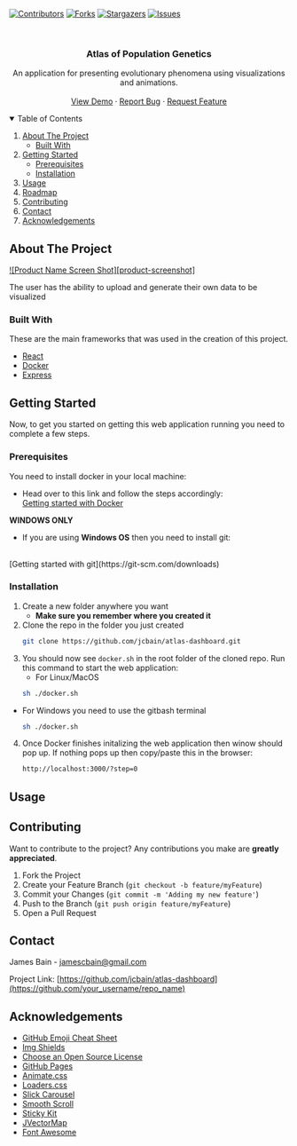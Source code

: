[![Contributors][contributors-shield]][contributors-url]
[![Forks][forks-shield]][forks-url]
[![Stargazers][stars-shield]][stars-url]
[![Issues][issues-shield]][issues-url]


<!-- PROJECT LOGO -->
<br />
<p align="center">
  <h3 align="center">Atlas of Population Genetics</h3>

  <p align="center">
    An application for presenting evolutionary phenomena using visualizations and animations.
    <br />
    <br />
    <a href="#">View Demo</a>
    ·
    <a href="https://github.com/jcbain/popgen-atlas/issues">Report Bug</a>
    ·
    <a href="https://github.com/jcbain/popgen-atlas/issues">Request Feature</a>
  </p>
</p>



<!-- TABLE OF CONTENTS -->
<details open="open">
  <summary>Table of Contents</summary>
  <ol>
    <li>
      <a href="#about-the-project">About The Project</a>
      <ul>
        <li><a href="#built-with">Built With</a></li>
      </ul>
    </li>
    <li>
      <a href="#getting-started">Getting Started</a>
      <ul>
        <li><a href="#prerequisites">Prerequisites</a></li>
        <li><a href="#installation">Installation</a></li>
      </ul>
    </li>
    <li><a href="#usage">Usage</a></li>
    <li><a href="#roadmap">Roadmap</a></li>
    <li><a href="#contributing">Contributing</a></li>
    <li><a href="#contact">Contact</a></li>
    <li><a href="#acknowledgements">Acknowledgements</a></li>
  </ol>
</details>



<!-- ABOUT THE PROJECT -->
## About The Project

[![Product Name Screen Shot][product-screenshot]](https://example.com)

The user has the ability to upload and generate their own data to be visualized

### Built With

These are the main frameworks that was used in the creation of this project.
* [React](https://reactjs.org/)
* [Docker](https://www.docker.com/)
* [Express](https://expressjs.com/)



<!-- GETTING STARTED -->
## Getting Started

Now, to get you started on getting this web application running you need to complete a few steps.

### Prerequisites

You need to install docker in your local machine:
* Head over to this link and follow the steps accordingly: 
  <br/>
  [Getting started with Docker](https://docs.docker.com/get-docker/)
  
**WINDOWS ONLY** 
  * If you are using **Windows OS** then you need to install git:
  <br/>
  [Getting started with git](https://git-scm.com/downloads)

### Installation

1. Create a new folder anywhere you want 
   * **Make sure you remember where you created it**
2. Clone the repo in the folder you just created
   ```sh
   git clone https://github.com/jcbain/atlas-dashboard.git
   ```
3. You should now see `docker.sh` in the root folder of the cloned repo. Run this command to start the web application:
   * For Linux/MacOS
    ```sh
    sh ./docker.sh
    ```
  * For Windows you need to use the gitbash terminal
    ```sh
    sh ./docker.sh
    ```
4. Once Docker finishes initalizing the web application then winow should pop up. If nothing pops up then copy/paste this in the browser:
    ```sh
    http://localhost:3000/?step=0
    ```



<!-- USAGE EXAMPLES -->
## Usage


<!-- CONTRIBUTING -->
## Contributing

Want to contribute to the project? Any contributions you make are **greatly appreciated**.

1. Fork the Project
2. Create your Feature Branch (`git checkout -b feature/myFeature`)
3. Commit your Changes (`git commit -m 'Adding my new feature'`)
4. Push to the Branch (`git push origin feature/myFeature`)
5. Open a Pull Request


<!-- CONTACT -->
## Contact

James Bain - jamescbain@gmail.com

Project Link: [https://github.com/jcbain/atlas-dashboard](https://github.com/your_username/repo_name)



<!-- ACKNOWLEDGEMENTS -->
## Acknowledgements
* [GitHub Emoji Cheat Sheet](https://www.webpagefx.com/tools/emoji-cheat-sheet)
* [Img Shields](https://shields.io)
* [Choose an Open Source License](https://choosealicense.com)
* [GitHub Pages](https://pages.github.com)
* [Animate.css](https://daneden.github.io/animate.css)
* [Loaders.css](https://connoratherton.com/loaders)
* [Slick Carousel](https://kenwheeler.github.io/slick)
* [Smooth Scroll](https://github.com/cferdinandi/smooth-scroll)
* [Sticky Kit](http://leafo.net/sticky-kit)
* [JVectorMap](http://jvectormap.com)
* [Font Awesome](https://fontawesome.com)





<!-- MARKDOWN LINKS & IMAGES -->
<!-- https://www.markdownguide.org/basic-syntax/#reference-style-links -->
[contributors-shield]: https://img.shields.io/github/contributors/othneildrew/Best-README-Template.svg?style=for-the-badge
[contributors-url]: https://github.com/jcbain/popgen-atlas/graphs/contributors
[forks-shield]: https://img.shields.io/github/forks/othneildrew/Best-README-Template.svg?style=for-the-badge
[forks-url]: https://github.com/jcbain/popgen-atlas/network/members
[stars-shield]: https://img.shields.io/github/stars/othneildrew/Best-README-Template.svg?style=for-the-badge
[stars-url]: https://github.com/jcbain/popgen-atlas/stargazers
[issues-shield]: https://img.shields.io/github/issues/othneildrew/Best-README-Template.svg?style=for-the-badge
[issues-url]: https://github.com/jcbain/popgen-atlas/issues
